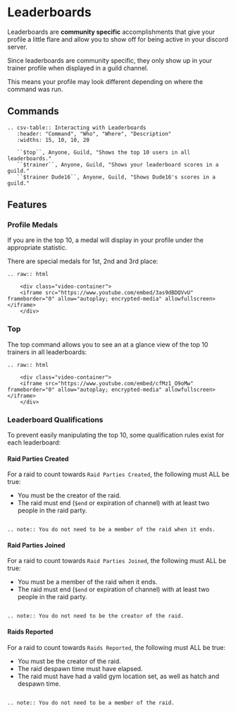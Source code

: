 # Leaderboards

Leaderboards are **community specific** accomplishments that give your profile a little flare and allow you to show
off for being active in your discord server.

Since leaderboards are community specific, they only show up in your trainer profile when displayed in a guild channel.

This means your profile may look different depending on where the command was run.

## Commands

```eval_rst
.. csv-table:: Interacting with Leaderboards
   :header: "Command", "Who", "Where", "Description"
   :widths: 15, 10, 10, 20

   ``$top``, Anyone, Guild, "Shows the top 10 users in all leaderboards."
   ``$trainer``, Anyone, Guild, "Shows your leaderboard scores in a guild."
   ``$trainer Dude16``, Anyone, Guild, "Shows Dude16's scores in a guild."
```

## Features


### Profile Medals

If you are in the top 10, a medal will display in your profile under the appropriate statistic. 

There are special medals for 1st, 2nd and 3rd place:

```eval_rst
.. raw:: html

    <div class="video-container">
    <iframe src="https://www.youtube.com/embed/3as9dBDQVvU" frameborder="0" allow="autoplay; encrypted-media" allowfullscreen></iframe>
    </div>
```

### Top

The top command allows you to see an at a glance view of the top 10 trainers in all leaderboards:

```eval_rst
.. raw:: html

    <div class="video-container">
    <iframe src="https://www.youtube.com/embed/cfMz1_O9oMw" frameborder="0" allow="autoplay; encrypted-media" allowfullscreen></iframe>
    </div>
```

### Leaderboard Qualifications

To prevent easily manipulating the top 10, some qualification rules exist for each leaderboard:

#### Raid Parties Created

For a raid to count towards `Raid Parties Created`, the following must ALL be true:

* You must be the creator of the raid.
* The raid must end (`$end` or expiration of channel) with at least two people in the raid party.

```eval_rst

.. note:: You do not need to be a member of the raid when it ends.
```

#### Raid Parties Joined

For a raid to count towards `Raid Parties Joined`, the following must ALL be true:

* You must be a member of the raid when it ends.
* The raid must end (`$end` or expiration of channel) with at least two people in the raid party.

```eval_rst

.. note:: You do not need to be the creator of the raid.
```

#### Raids Reported

For a raid to count towards `Raids Reported`, the following must ALL be true:

* You must be the creator of the raid.
* The raid despawn time must have elapsed.
* The raid must have had a valid gym location set, as well as hatch and despawn time.

```eval_rst

.. note:: You do not need to be a member of the raid.
```
